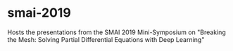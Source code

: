 # smai-2019
Hosts the presentations from the SMAI 2019 Mini-Symposium on "Breaking the Mesh: Solving Partial Differential Equations with Deep Learning"
